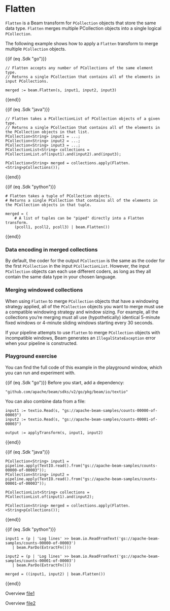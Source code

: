 <!--
Licensed under the Apache License, Version 2.0 (the "License");
you may not use this file except in compliance with the License.
You may obtain a copy of the License at
http://www.apache.org/licenses/LICENSE-2.0
Unless required by applicable law or agreed to in writing, software
distributed under the License is distributed on an "AS IS" BASIS,
WITHOUT WARRANTIES OR CONDITIONS OF ANY KIND, either express or implied.
See the License for the specific language governing permissions and
limitations under the License.
-->
# Flatten

`Flatten` is a Beam transform for `PCollection` objects that store the same data type. `Flatten` merges multiple PCollection objects into a single logical `PCollection`.

The following example shows how to apply a `Flatten` transform to merge multiple `PCollection` objects.

{{if (eq .Sdk "go")}}
```
// Flatten accepts any number of PCollections of the same element type.
// Returns a single PCollection that contains all of the elements in input PCollections.

merged := beam.Flatten(s, input1, input2, input3)
```
{{end}}

{{if (eq .Sdk "java")}}
```
// Flatten takes a PCollectionList of PCollection objects of a given type.
// Returns a single PCollection that contains all of the elements in the PCollection objects in that list.
PCollection<String> input1 = ...;
PCollection<String> input2 = ...;
PCollection<String> input3 = ...;
PCollectionList<String> collections = PCollectionList.of(input1).and(input2).and(input3);

PCollection<String> merged = collections.apply(Flatten.<String>pCollections());
```
{{end}}

{{if (eq .Sdk "python")}}
```
# Flatten takes a tuple of PCollection objects.
# Returns a single PCollection that contains all of the elements in the PCollection objects in that tuple.

merged = (
    # A list of tuples can be "piped" directly into a Flatten transform.
    (pcoll1, pcoll2, pcoll3) | beam.Flatten())
```
{{end}}

### Data encoding in merged collections

By default, the coder for the output `PCollection` is the same as the coder for the first `PCollection` in the input `PCollectionList`. However, the input `PCollection` objects can each use different coders, as long as they all contain the same data type in your chosen language.

### Merging windowed collections

When using `Flatten` to merge `PCollection` objects that have a windowing strategy applied, all of the `PCollection` objects you want to merge must use a compatible windowing strategy and window sizing. For example, all the collections you’re merging must all use (hypothetically) identical 5-minute fixed windows or 4-minute sliding windows starting every 30 seconds.

If your pipeline attempts to use `Flatten` to merge `PCollection` objects with incompatible windows, Beam generates an `IllegalStateException` error when your pipeline is constructed.

### Playground exercise

You can find the full code of this example in the playground window, which you can run and experiment with.

{{if (eq .Sdk "go")}}
Before you start, add a dependency:
```
"github.com/apache/beam/sdks/v2/go/pkg/beam/io/textio"
```

You can also combine data from a file:
```
input1 := textio.Read(s, "gs://apache-beam-samples/counts-00000-of-00003")
input2 := textio.Read(s, "gs://apache-beam-samples/counts-00001-of-00003")

output := applyTransform(s, input1, input2)
```
{{end}}

{{if (eq .Sdk "java")}}
```
PCollection<String> input1 = pipeline.apply(TextIO.read().from("gs://apache-beam-samples/counts-00000-of-00003"));
PCollection<String> input2 = pipeline.apply(TextIO.read().from("gs://apache-beam-samples/counts-00001-of-00003"));

PCollectionList<String> collections = PCollectionList.of(input1).and(input2);

PCollection<String> merged = collections.apply(Flatten.<String>pCollections());
```
{{end}}

{{if (eq .Sdk "python")}}
```
input1 = (p | 'Log lines' >> beam.io.ReadFromText('gs://apache-beam-samples/counts-00000-of-00003')
   | beam.ParDo(ExtractFn()))

input2 = (p | 'Log lines' >> beam.io.ReadFromText('gs://apache-beam-samples/counts-00001-of-00003')
   | beam.ParDo(ExtractFn()))

merged = ((input1, input2) | beam.Flatten())
```
{{end}}

Overview [file1](https://storage.googleapis.com/apache-beam-samples/counts-00000-of-00003)

Overview [file2](https://storage.googleapis.com/apache-beam-samples/counts-00001-of-00003)